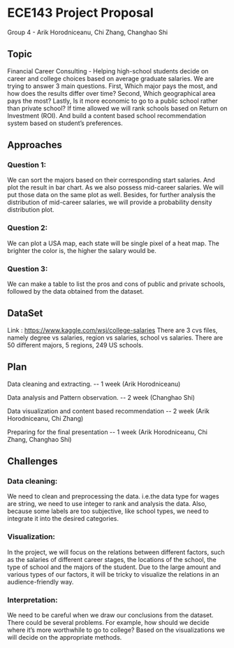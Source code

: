 # ECE143 Project Proposal
  Group 4 - Arik Horodniceanu, Chi Zhang, Changhao Shi
  
## Topic
Financial Career Consulting - Helping high-school students decide on career and college choices based on average graduate salaries.
We are trying to answer 3 main questions. First, Which major pays the most, and how does the results differ over time? Second, Which geographical area pays the most? Lastly, Is it more economic to go to a public school rather than private school? If time allowed we will rank schools based on Return on Investment (ROI). And build a content based school recommendation system based on student’s preferences.


## Approaches
### Question 1: 
We can sort the majors based on their corresponding start salaries. And plot the result in bar chart. As we also possess mid-career salaries. We will put those data on the same plot as well. Besides, for further analysis the distribution of mid-career salaries, we will provide a probability density distribution plot.
### Question 2: 
We can plot a USA map, each state will be single pixel of a heat map. The brighter the color is, the higher the salary would be.
### Question 3: 
We can make a table to list the pros and cons of public and private schools, followed by the data obtained from the dataset.  

## DataSet
Link : https://www.kaggle.com/wsj/college-salaries
There are 3 cvs files, namely degree vs salaries, region vs salaries, school vs salaries. There are 50 different majors, 5 regions, 249 US schools.

## Plan
Data cleaning and extracting.   -- 1 week 
(Arik Horodniceanu)

Data analysis and Pattern observation. -- 2 week 
(Changhao Shi)

Data visualization and content based recommendation -- 2 week
(Arik Horodniceanu,  Chi Zhang)

Preparing for the final presentation -- 1 week
(Arik Horodniceanu,  Chi Zhang, Changhao Shi)


## Challenges
### Data cleaning:
We need to clean and preprocessing the data. i.e.the data type for wages are string, we need to use integer to rank and analysis the data. Also, because some labels are too subjective, like school types, we need to integrate it into the desired categories.

### Visualization:
In the project, we will focus on the relations between different factors, such as the salaries of different career stages, the locations of the school, the type of school and the majors of the student. Due to the large amount and various types of our factors, it will be tricky to visualize the relations in an audience-friendly way.

### Interpretation:
We need to be careful when we draw our conclusions from the dataset. There could be several problems. For example, how should we decide where it’s more worthwhile to go to college? Based on the visualizations we will decide on the appropriate methods.



